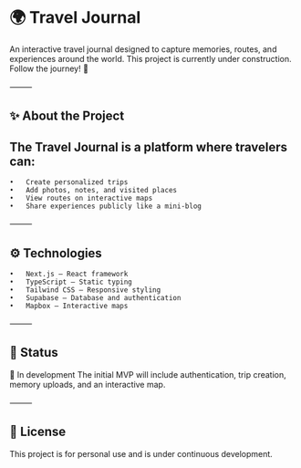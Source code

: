 # 🌍 Travel Journal

An interactive travel journal designed to capture memories, routes, and experiences around the world.
This project is currently under construction. Follow the journey! 🚀

⸻

## ✨ About the Project

## The Travel Journal is a platform where travelers can:
	•	Create personalized trips
	•	Add photos, notes, and visited places
	•	View routes on interactive maps
	•	Share experiences publicly like a mini-blog

⸻

## ⚙️ Technologies
	•	Next.js — React framework
	•	TypeScript — Static typing
	•	Tailwind CSS — Responsive styling
	•	Supabase — Database and authentication
	•	Mapbox — Interactive maps

⸻

## 📌 Status

🚧 In development
The initial MVP will include authentication, trip creation, memory uploads, and an interactive map.

⸻

## 📜 License

This project is for personal use and is under continuous development.
